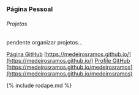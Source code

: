 ### Página Pessoal

###### Projetos

pendente organizar projetos...

[Página GitHub](https://github.com/medeirosramos/medeirosramos.github.io) [https://medeirosramos.github.io/](https://medeirosramos.github.io/)
[Profile GitHub](https://github.com/medeirosramos/medeirosramos) [https://medeirosramos.github.io/medeirosramos](https://medeirosramos.github.io/medeirosramos)

{% include rodape.md %}
